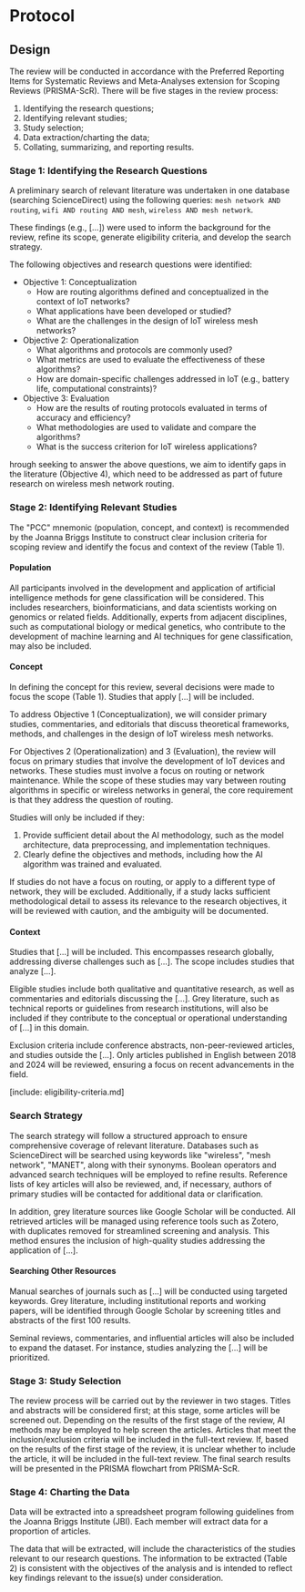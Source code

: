 # Protocol
## Design

The review will be conducted in accordance with the Preferred Reporting Items for Systematic Reviews and Meta-Analyses extension for Scoping Reviews (PRISMA-ScR). There will be five stages in the review process: 
1. Identifying the research questions; 
2. Identifying relevant studies; 
3. Study selection;
4. Data extraction/charting the data;
5. Collating, summarizing, and reporting results.

### Stage 1: Identifying the Research Questions

A preliminary search of relevant literature was undertaken in one database (searching ScienceDirect) using the following queries:
`mesh network AND routing`, `wifi AND routing AND mesh`, `wireless AND mesh network`.

These findings (e.g., [...]) were used to inform the background for the review, refine its scope, generate eligibility criteria, and develop the search strategy.

The following objectives and research questions were identified:
- Objective 1: Conceptualization
  - How are routing algorithms defined and conceptualized in the context of IoT networks?
  - What applications have been developed or studied?
  - What are the challenges in the design of IoT wireless mesh networks?
- Objective 2: Operationalization
  - What algorithms and protocols are commonly used?
  - What metrics are used to evaluate the effectiveness of these algorithms?
  - How are domain-specific challenges addressed in IoT (e.g., battery life, computational constraints)?
- Objective 3: Evaluation
  - How are the results of routing protocols evaluated in terms of accuracy and efficiency?
  - What methodologies are used to validate and compare the algorithms?
  - What is the success criterion for IoT wireless applications?

hrough seeking to answer the above questions, we aim to identify gaps in the literature (Objective 4), which need to be addressed as part of future research on wireless mesh network routing.

### Stage 2: Identifying Relevant Studies
The "PCC" mnemonic (population, concept, and context) is recommended by the Joanna Briggs Institute to construct clear inclusion criteria for scoping review and identify the focus and context of the review (Table 1).

#### Population

All participants involved in the development and application of artificial intelligence methods for gene classification will be considered. This includes researchers, bioinformaticians, and data scientists working on genomics or related fields. Additionally, experts from adjacent disciplines, such as computational biology or medical genetics, who contribute to the development of machine learning and AI techniques for gene classification, may also be included.

#### Concept
In defining the concept for this review, several decisions were made to focus the scope (Table 1). Studies that apply [...] will be included.

To address Objective 1 (Conceptualization), we will consider primary studies, commentaries, and editorials that discuss theoretical frameworks, methods, and challenges in the design of IoT wireless mesh networks.

For Objectives 2 (Operationalization) and 3 (Evaluation), the review will focus on primary studies that involve the development of IoT devices and networks. These studies must involve a focus on routing or network maintenance. While the scope of these studies may vary between routing algorithms in specific or wireless networks in general, the core requirement is that they address the question of routing.

Studies will only be included if they:
 1. Provide sufficient detail about the AI methodology, such as the model architecture, data preprocessing, and implementation techniques.
 2. Clearly define the objectives and methods, including how the AI algorithm was trained and evaluated.

If studies do not have a focus on routing, or apply to a different type of network, they will be excluded. Additionally, if a study lacks sufficient methodological detail to assess its relevance to the research objectives, it will be reviewed with caution, and the ambiguity will be documented.

#### Context
Studies that [...] will be included. This encompasses research globally, addressing diverse challenges such as [...]. The scope includes studies that analyze [...].

Eligible studies include both qualitative and quantitative research, as well as commentaries and editorials discussing the [...]. Grey literature, such as technical reports or guidelines from research institutions, will also be included if they contribute to the conceptual or operational understanding of [...] in this domain.

Exclusion criteria include conference abstracts, non-peer-reviewed articles, and studies outside the [...]. Only articles published in English between 2018 and 2024 will be reviewed, ensuring a focus on recent advancements in the field.


[include: eligibility-criteria.md]


### Search Strategy
The search strategy will follow a structured approach to ensure comprehensive coverage of relevant literature. Databases such as ScienceDirect will be searched using keywords like "wireless", "mesh network", "MANET", along with their synonyms. Boolean operators and advanced search techniques will be employed to refine results. Reference lists of key articles will also be reviewed, and, if necessary, authors of primary studies will be contacted for additional data or clarification.

In addition, grey literature sources like Google Scholar will be conducted. All retrieved articles will be managed using reference tools such as Zotero, with duplicates removed for streamlined screening and analysis. This method ensures the inclusion of high-quality studies addressing the application of [...].

#### Searching Other Resources
Manual searches of journals such as [...] will be conducted using targeted keywords. Grey literature, including institutional reports and working papers, will be identified through Google Scholar by screening titles and abstracts of the first 100 results.

Seminal reviews, commentaries, and influential articles will also be included to expand the dataset. For instance, studies analyzing the [...] will be prioritized.

### Stage 3: Study Selection
The review process will be carried out by the reviewer in two stages. Titles and abstracts will be considered first; at this stage, some articles will be screened out. Depending on the results of the first stage of the review, AI methods may be employed to help screen the articles.
Articles that meet the inclusion/exclusion criteria will be included in the full-text review. If, based on the results of the first stage of the review, it is unclear whether to include the article, it will be included in the full-text review. The final search results will be presented in the PRISMA flowchart from PRISMA-ScR.

### Stage 4: Charting the Data
Data will be extracted into a spreadsheet program following guidelines from the Joanna Briggs Institute (JBI). Each member will extract data for a proportion of articles.

The data that will be extracted, will include the characteristics of the studies relevant to our research questions. The information to be extracted (Table 2) is consistent with the objectives of the analysis and is intended to reflect key findings relevant to the issue(s) under consideration.
 